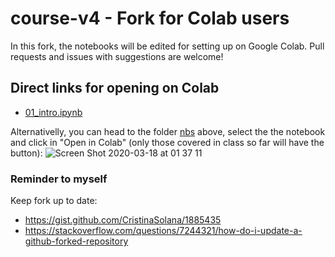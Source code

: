 # course-v4 - Fork for Colab users
In this fork, the notebooks will be edited for setting up on Google Colab. Pull requests and issues with suggestions are welcome!

## Direct links for opening on Colab
- [01_intro.ipynb](https://colab.research.google.com/github/WittmannF/course-v4/blob/master/nbs/01_intro.ipynb)

Alternativelly, you can head to the folder [nbs](https://github.com/WittmannF/course-v4/tree/master/nbs) above, select the the notebook and click in "Open in Colab" (only those covered in class so far will have the button):
![Screen Shot 2020-03-18 at 01 37 11](https://user-images.githubusercontent.com/5733246/76957621-e0bccd00-68f4-11ea-945b-c74311464229.png)


### Reminder to myself
Keep fork up to date:
- https://gist.github.com/CristinaSolana/1885435
- https://stackoverflow.com/questions/7244321/how-do-i-update-a-github-forked-repository
